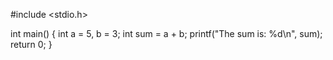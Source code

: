 #include <stdio.h>

int main() {
    int a = 5, b = 3;
    int sum = a + b;
    printf("The sum is: %d\n", sum);
    return 0;
}

